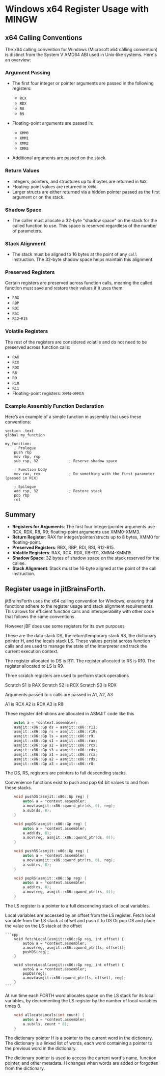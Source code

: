 # Windows x64 Register Usage with MINGW

## x64 Calling Conventions

The x64 calling convention for Windows (Microsoft x64 calling convention) is distinct from the System V AMD64 ABI used in Unix-like systems. Here's an overview:

### Argument Passing

- The first four integer or pointer arguments are passed in the following registers:
    - `RCX`
    - `RDX`
    - `R8`
    - `R9`

- Floating-point arguments are passed in:
    - `XMM0`
    - `XMM1`
    - `XMM2`
    - `XMM3`

- Additional arguments are passed on the stack.

### Return Values

- Integers, pointers, and structures up to 8 bytes are returned in `RAX`.
- Floating-point values are returned in `XMM0`.
- Larger structs are either returned via a hidden pointer passed as the first argument or on the stack.

### Shadow Space

- The caller must allocate a 32-byte "shadow space" on the stack for the called function to use. This space is reserved regardless of the number of parameters.

### Stack Alignment

- The stack must be aligned to 16 bytes at the point of any `call` instruction. The 32-byte shadow space helps maintain this alignment.

### Preserved Registers

Certain registers are preserved across function calls, meaning the called function must save and restore their values if it uses them:
- `RBX`
- `RBP`
- `RDI`
- `RSI`
- `R12`-`R15`

### Volatile Registers

The rest of the registers are considered volatile and do not need to be preserved across function calls:
- `RAX`
- `RCX`
- `RDX`
- `R8`
- `R9`
- `R10`
- `R11`
- Floating-point registers: `XMM4`-`XMM15`

### Example Assembly Function Declaration

Here’s an example of a simple function in assembly that uses these conventions:

```assembly
section .text
global my_function

my_function:
    ; Prologue
    push rbp
    mov rbp, rsp
    sub rsp, 32              ; Reserve shadow space

    ; Function body
    mov rax, rcx             ; Do something with the first parameter (passed in RCX)

    ; Epilogue
    add rsp, 32              ; Restore stack
    pop rbp
    ret
```

## Summary

- **Registers for Arguments**: The first four integer/pointer arguments use RCX, RDX, R8, R9; floating-point arguments use XMM0-XMM3.
- **Return Register**: RAX for integer/pointer/structs up to 8 bytes, XMM0 for floating-point.
- **Preserved Registers**: RBX, RBP, RDI, RSI, R12-R15.
- **Volatile Registers**: RAX, RCX, RDX, R8-R11, XMM4-XMM15.
- **Shadow Space**: 32 bytes of shadow space on the stack reserved for the callee.
- **Stack Alignment**: Stack must be 16-byte aligned at the point of the call instruction.

## Register usage in jitBrainsForth.

jitBrainsForth uses the x64 calling convention for Windows, ensuring that functions adhere to the register usage and stack alignment requirements. This allows for efficient function calls and interoperability with other code that follows the same conventions.

However jBF does use some registers for its own purposes

These are the data stack DS, the return/temporary stack RS, the dictionary pointer H, and the locals stack LS.
These values persist across function calls and are used to manage the state of the interpreter and track the current execution context.

The register allocated to DS is R11.
The register allocated to RS is R10.
The register allocated to LS is R9.

Three scratch registers are used to perform stack operations 

Scratch S1 is RAX
Scratch S2 is RCX
Scratch S3 is RDX

Arguments passed to c calls are passed in A1, A2, A3    

A1 is RCX
A2 is RDX
A3 is R8

These register definitions are allocated in ASMJIT code like this

```cpp
    auto& a = *context.assembler;
    asmjit::x86::Gp ds = asmjit::x86::r11;
    asmjit::x86::Gp rs = asmjit::x86::r10;
    asmjit::x86::Gp ls = asmjit::x86::r9;
    asmjit::x86::Gp s1 = asmjit::x86::rax;
    asmjit::x86::Gp s2 = asmjit::x86::rcx;
    asmjit::x86::Gp s3 = asmjit::x86::rdx;
    asmjit::x86::Gp a1 = asmjit::x86::rcx;
    asmjit::x86::Gp a2 = asmjit::x86::rdx;
    asmjit::x86::Gp a3 = asmjit::x86::r8;
```
    
The DS, RS, registers are pointers to full descending stacks.

Convenience functions exist to push and pop 64 bit values to and from these stacks.

```cpp
    void pushDS(asmjit::x86::Gp reg) {
        auto& a = *context.assembler;
        a.mov(asmjit::x86::qword_ptr(ds, 0), reg);
        a.sub(ds, 8);
    }

    void popDS(asmjit::x86::Gp reg) {
        auto& a = *context.assembler;
        a.add(ds, 8);
        a.mov(reg, asmjit::x86::qword_ptr(ds, 0));
    }

    void pushRS(asmjit::x86::Gp reg) {
        auto& a = *context.assembler;
        a.mov(asmjit::x86::qword_ptr(rs, 0), reg);
        a.sub(rs, 8);
    }

    void popRS(asmjit::x86::Gp reg) {
        auto& a = *context.assembler;
        a.add(rs, 8);
        a.mov(reg, asmjit::x86::qword_ptr(rs, 0));
    }
```

The LS register is a pointer to a full descending stack of local variables.

Local variables are accessed by an offset from the LS register.
Fetch local variable from the LS stack at offset and push it to DS
Or pop DS and place the value on the LS stack at the offset
    
    ```cpp
        void fetchLocal(asmjit::x86::Gp reg, int offset) {
            auto& a = *context.assembler;
            a.mov(reg, asmjit::x86::qword_ptr(ls, offset));
            pushDS(reg);
        }
    
        void storeLocal(asmjit::x86::Gp reg, int offset) {
            auto& a = *context.assembler;
            popDS(reg);
            a.mov(asmjit::x86::qword_ptr(ls, offset), reg);
        }
    ``` 
 
At run time each FORTH word allocates space on the LS stack for its local variables,
by decrementing the LS register by the number of local variables times 8.

```cpp
    void allocateLocals(int count) {
        auto& a = *context.assembler;
        a.sub(ls, count * 8);
    }
```

The dictionary pointer H is a pointer to the current word in the dictionary.
The dictionary is a linked list of words, each word containing a pointer to the previous word in the dictionary.

The dictionary pointer is used to access the current word's name, function pointer, and other metadata.
H changes when words are added or forgotten from the dictionary.

 
    
  
